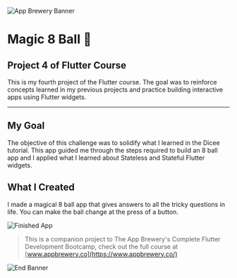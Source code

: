![App Brewery Banner](https://github.com/londonappbrewery/Images/blob/master/AppBreweryBanner.png)

# Magic 8 Ball 🎱

## Project 4 of Flutter Course

This is my fourth project of the Flutter course. The goal was to reinforce concepts learned in my previous projects and practice building interactive apps using Flutter widgets.

---

## My Goal

The objective of this challenge was to solidify what I learned in the Dicee tutorial. This app guided me through the steps required to build an 8 ball app and I applied what I learned about Stateless and Stateful Flutter widgets.

## What I Created

I made a magical 8 ball app that gives answers to all the tricky questions in life. You can make the ball change at the press of a button.

![Finished App](https://github.com/londonappbrewery/Images/blob/master/8-ball-flutter-gif.gif)

>This is a companion project to The App Brewery's Complete Flutter Development Bootcamp, check out the full course at [www.appbrewery.co](https://www.appbrewery.co/)

![End Banner](https://github.com/londonappbrewery/Images/blob/master/readme-end-banner.png)
